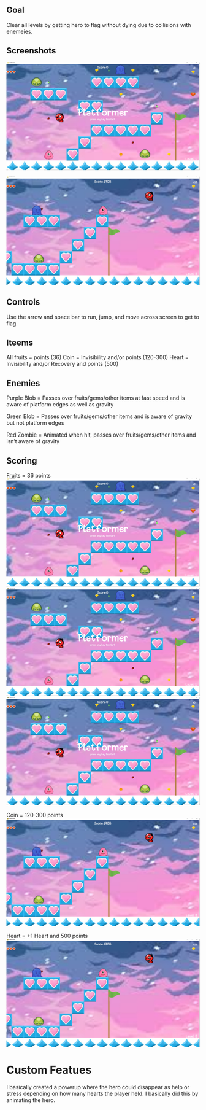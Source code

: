 

## Goal

Clear all levels by getting hero to flag without dying due to collisions with enemeies.

## Screenshots

![Start-screen](https://raw.githubusercontent.com/KB-3/platformer-game/main/screenshots/start_screen.PNG)

![Play_screen](https://raw.githubusercontent.com/KB-3/platformer-game/main/screenshots/play_screen.PNG)


## Controls

Use the arrow and space bar to run, jump, and move across screen to get to flag.

## Iteems
All fruits = points (36)
Coin = Invisibility and/or points (120-300)
Heart = Invisibility and/or Recovery and points (500)

## Enemies
Purple Blob = Passes over fruits/gems/other items at fast speed and is aware of platform edges as well as gravity

Green Blob = Passes over fruits/gems/other items and is aware of gravity but not platform edges

Red Zombie = Animated when hit, passes over fruits/gems/other items and isn’t aware of gravity

## Scoring
Fruits = 36 points
![fruit1](https://raw.githubusercontent.com/KB-3/platformer-game/main/screenshots/start_screen.PNG)
![fruit2](https://raw.githubusercontent.com/KB-3/platformer-game/main/screenshots/start_screen.PNG)
![fruit3](https://raw.githubusercontent.com/KB-3/platformer-game/main/screenshots/start_screen.PNG)


Coin = 120-300 points
![coin](https://raw.githubusercontent.com/KB-3/platformer-game/main/screenshots/play_screen.PNG)

Heart = +1 Heart and 500 points
![heart](https://raw.githubusercontent.com/KB-3/platformer-game/main/screenshots/play_screen.PNG)
# Custom Featues
I basically created a powerup where the hero could disappear as help or stress depending on how many hearts the player held. I basically did this by animating the hero.
